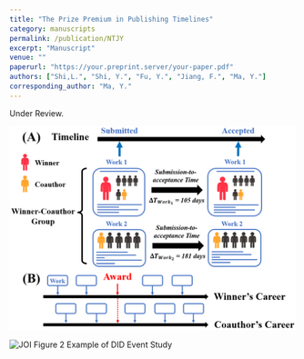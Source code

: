 ```yaml
---
title: "The Prize Premium in Publishing Timelines"
category: manuscripts
permalink: /publication/NTJY
excerpt: "Manuscript"
venue: ""
paperurl: "https://your.preprint.server/your-paper.pdf"
authors: ["Shi,L.", "Shi, Y.", "Fu, Y.", "Jiang, F.", "Ma, Y."]
corresponding_author: "Ma, Y."
---
```

  
Under Review.

![JOI Figure 1 Data Curation and Conceptualization](/images/JOI_Figure1.png)

![JOI Figure 2 Example of DID Event Study](/images/JOI_Figure2.png)

<!--  
  The “citation” line below will automatically be rendered in small font on the standalone publication page,  
  so you don’t need to repeat it in the body above.  
-->
